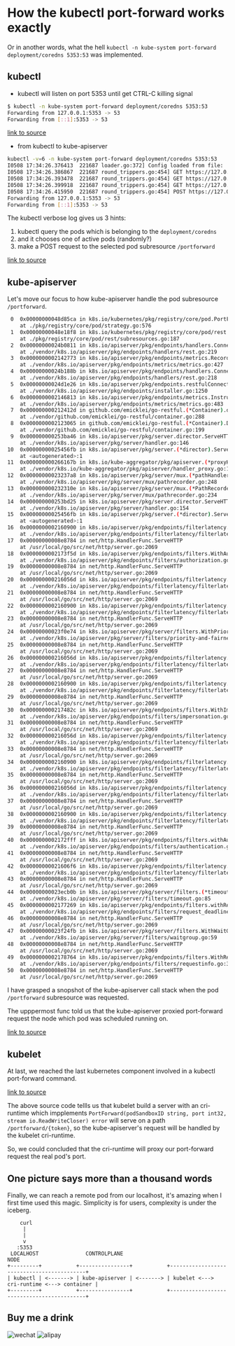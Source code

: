 # How the kubectl port-forward works exactly

Or in another words, what the hell `kubectl -n kube-system port-forward
deployment/coredns 5353:53` was implemented.

## kubectl

- kubectl will listen on port 5353 until get CTRL-C killing signal

```bash
$ kubectl -n kube-system port-forward deployment/coredns 5353:53
Forwarding from 127.0.0.1:5353 -> 53
Forwarding from [::1]:5353 -> 53
```

[link to source](https://github.com/kubernetes/kubernetes/blob/3dd0597843ced8270bbbb9d26ac390397e2c4166/staging/src/k8s.io/kubectl/pkg/cmd/portforward/portforward.go#L401)

- from kubectl to kube-apiserver

```bash
kubectl -v=6 -n kube-system port-forward deployment/coredns 5353:53
I0508 17:34:26.376413  221687 loader.go:372] Config loaded from file:  /home/park/.kube/config
I0508 17:34:26.386867  221687 round_trippers.go:454] GET https://127.0.0.1:45691/apis/apps/v1/namespaces/kube-system/deployments/coredns 200 OK in 6 milliseconds
I0508 17:34:26.393478  221687 round_trippers.go:454] GET https://127.0.0.1:45691/api/v1/namespaces/kube-system/pods?labelSelector=k8s-app%3Dkube-dns 200 OK in 2 milliseconds
I0508 17:34:26.399918  221687 round_trippers.go:454] GET https://127.0.0.1:45691/api/v1/namespaces/kube-system/pods/coredns-df9744896-vh84c 200 OK in 1 milliseconds
I0508 17:34:26.415950  221687 round_trippers.go:454] POST https://127.0.0.1:45691/api/v1/namespaces/kube-system/pods/coredns-df9744896-vh84c/portforward 101 Switching Protocols in 12 milliseconds
Forwarding from 127.0.0.1:5353 -> 53
Forwarding from [::1]:5353 -> 53
```

The kubectl verbose log gives us 3 hints:

1. kubectl query the pods which is belonging to the `deployment/coredns`
2. and it chooses one of active pods (randomly?)
3. make a POST request to the selected pod subresource `/portforward`

[link to source](https://github.com/kubernetes/kubernetes/blob/3dd0597843ced8270bbbb9d26ac390397e2c4166/staging/src/k8s.io/kubectl/pkg/cmd/portforward/portforward.go#L408)

## kube-apiserver

Let's move our focus to how kube-apiserver handle the pod subresource `/portforward`.

```bash
 0  0x00000000048d85ca in k8s.io/kubernetes/pkg/registry/core/pod.PortForwardLocation
    at ./pkg/registry/core/pod/strategy.go:576
 1  0x00000000048e18f8 in k8s.io/kubernetes/pkg/registry/core/pod/rest.(*PortForwardREST).Connect
    at ./pkg/registry/core/pod/rest/subresources.go:187
 2  0x00000000024b0811 in k8s.io/apiserver/pkg/endpoints/handlers.ConnectResource.func1.1
    at ./vendor/k8s.io/apiserver/pkg/endpoints/handlers/rest.go:219
 3  0x0000000002142773 in k8s.io/apiserver/pkg/endpoints/metrics.RecordLongRunning
    at ./vendor/k8s.io/apiserver/pkg/endpoints/metrics/metrics.go:427
 4  0x00000000024b188b in k8s.io/apiserver/pkg/endpoints/handlers.ConnectResource.func1
    at ./vendor/k8s.io/apiserver/pkg/endpoints/handlers/rest.go:218
 5  0x00000000024d1e26 in k8s.io/apiserver/pkg/endpoints.restfulConnectResource.func1
    at ./vendor/k8s.io/apiserver/pkg/endpoints/installer.go:1250
 6  0x0000000002146813 in k8s.io/apiserver/pkg/endpoints/metrics.InstrumentRouteFunc.func1
    at ./vendor/k8s.io/apiserver/pkg/endpoints/metrics/metrics.go:483
 7  0x000000000212412d in github.com/emicklei/go-restful.(*Container).dispatch
    at ./vendor/github.com/emicklei/go-restful/container.go:288
 8  0x0000000002123065 in github.com/emicklei/go-restful.(*Container).Dispatch
    at ./vendor/github.com/emicklei/go-restful/container.go:199
 9  0x000000000253ba46 in k8s.io/apiserver/pkg/server.director.ServeHTTP
    at ./vendor/k8s.io/apiserver/pkg/server/handler.go:146
10  0x00000000025456fb in k8s.io/apiserver/pkg/server.(*director).ServeHTTP
    at <autogenerated>:1
11  0x000000000266167b in k8s.io/kube-aggregator/pkg/apiserver.(*proxyHandler).ServeHTTP
    at ./vendor/k8s.io/kube-aggregator/pkg/apiserver/handler_proxy.go:123
12  0x00000000023237a8 in k8s.io/apiserver/pkg/server/mux.(*pathHandler).ServeHTTP
    at ./vendor/k8s.io/apiserver/pkg/server/mux/pathrecorder.go:248
13  0x000000000232310e in k8s.io/apiserver/pkg/server/mux.(*PathRecorderMux).ServeHTTP
    at ./vendor/k8s.io/apiserver/pkg/server/mux/pathrecorder.go:234
14  0x000000000253bd25 in k8s.io/apiserver/pkg/server.director.ServeHTTP
    at ./vendor/k8s.io/apiserver/pkg/server/handler.go:154
15  0x00000000025456fb in k8s.io/apiserver/pkg/server.(*director).ServeHTTP
    at <autogenerated>:1
16  0x0000000002160900 in k8s.io/apiserver/pkg/endpoints/filterlatency.trackCompleted.func1
    at ./vendor/k8s.io/apiserver/pkg/endpoints/filterlatency/filterlatency.go:95
17  0x00000000008e8784 in net/http.HandlerFunc.ServeHTTP
    at /usr/local/go/src/net/http/server.go:2069
18  0x0000000002173f5d in k8s.io/apiserver/pkg/endpoints/filters.WithAuthorization.func1
    at ./vendor/k8s.io/apiserver/pkg/endpoints/filters/authorization.go:64
19  0x00000000008e8784 in net/http.HandlerFunc.ServeHTTP
    at /usr/local/go/src/net/http/server.go:2069
20  0x000000000216056d in k8s.io/apiserver/pkg/endpoints/filterlatency.trackStarted.func1
    at ./vendor/k8s.io/apiserver/pkg/endpoints/filterlatency/filterlatency.go:71
21  0x00000000008e8784 in net/http.HandlerFunc.ServeHTTP
    at /usr/local/go/src/net/http/server.go:2069
22  0x0000000002160900 in k8s.io/apiserver/pkg/endpoints/filterlatency.trackCompleted.func1
    at ./vendor/k8s.io/apiserver/pkg/endpoints/filterlatency/filterlatency.go:95
23  0x00000000008e8784 in net/http.HandlerFunc.ServeHTTP
    at /usr/local/go/src/net/http/server.go:2069
24  0x00000000023f0e74 in k8s.io/apiserver/pkg/server/filters.WithPriorityAndFairness.func1
    at ./vendor/k8s.io/apiserver/pkg/server/filters/priority-and-fairness.go:90
25  0x00000000008e8784 in net/http.HandlerFunc.ServeHTTP
    at /usr/local/go/src/net/http/server.go:2069
26  0x000000000216056d in k8s.io/apiserver/pkg/endpoints/filterlatency.trackStarted.func1
    at ./vendor/k8s.io/apiserver/pkg/endpoints/filterlatency/filterlatency.go:71
27  0x00000000008e8784 in net/http.HandlerFunc.ServeHTTP
    at /usr/local/go/src/net/http/server.go:2069
28  0x0000000002160900 in k8s.io/apiserver/pkg/endpoints/filterlatency.trackCompleted.func1
    at ./vendor/k8s.io/apiserver/pkg/endpoints/filterlatency/filterlatency.go:95
29  0x00000000008e8784 in net/http.HandlerFunc.ServeHTTP
    at /usr/local/go/src/net/http/server.go:2069
30  0x000000000217482c in k8s.io/apiserver/pkg/endpoints/filters.WithImpersonation.func1
    at ./vendor/k8s.io/apiserver/pkg/endpoints/filters/impersonation.go:50
31  0x00000000008e8784 in net/http.HandlerFunc.ServeHTTP
    at /usr/local/go/src/net/http/server.go:2069
32  0x000000000216056d in k8s.io/apiserver/pkg/endpoints/filterlatency.trackStarted.func1
    at ./vendor/k8s.io/apiserver/pkg/endpoints/filterlatency/filterlatency.go:71
33  0x00000000008e8784 in net/http.HandlerFunc.ServeHTTP
    at /usr/local/go/src/net/http/server.go:2069
34  0x0000000002160900 in k8s.io/apiserver/pkg/endpoints/filterlatency.trackCompleted.func1
    at ./vendor/k8s.io/apiserver/pkg/endpoints/filterlatency/filterlatency.go:95
35  0x00000000008e8784 in net/http.HandlerFunc.ServeHTTP
    at /usr/local/go/src/net/http/server.go:2069
36  0x000000000216056d in k8s.io/apiserver/pkg/endpoints/filterlatency.trackStarted.func1
    at ./vendor/k8s.io/apiserver/pkg/endpoints/filterlatency/filterlatency.go:71
37  0x00000000008e8784 in net/http.HandlerFunc.ServeHTTP
    at /usr/local/go/src/net/http/server.go:2069
38  0x0000000002160900 in k8s.io/apiserver/pkg/endpoints/filterlatency.trackCompleted.func1
    at ./vendor/k8s.io/apiserver/pkg/endpoints/filterlatency/filterlatency.go:95
39  0x00000000008e8784 in net/http.HandlerFunc.ServeHTTP
    at /usr/local/go/src/net/http/server.go:2069
40  0x0000000002172fff in k8s.io/apiserver/pkg/endpoints/filters.withAuthentication.func1
    at ./vendor/k8s.io/apiserver/pkg/endpoints/filters/authentication.go:80
41  0x00000000008e8784 in net/http.HandlerFunc.ServeHTTP
    at /usr/local/go/src/net/http/server.go:2069
42  0x00000000021606f6 in k8s.io/apiserver/pkg/endpoints/filterlatency.trackStarted.func1
    at ./vendor/k8s.io/apiserver/pkg/endpoints/filterlatency/filterlatency.go:80
43  0x00000000008e8784 in net/http.HandlerFunc.ServeHTTP
    at /usr/local/go/src/net/http/server.go:2069
44  0x00000000023ecb0b in k8s.io/apiserver/pkg/server/filters.(*timeoutHandler).ServeHTTP
    at ./vendor/k8s.io/apiserver/pkg/server/filters/timeout.go:85
45  0x0000000002177269 in k8s.io/apiserver/pkg/endpoints/filters.withRequestDeadline.func1
    at ./vendor/k8s.io/apiserver/pkg/endpoints/filters/request_deadline.go:66
46  0x00000000008e8784 in net/http.HandlerFunc.ServeHTTP
    at /usr/local/go/src/net/http/server.go:2069
47  0x00000000023f24fb in k8s.io/apiserver/pkg/server/filters.WithWaitGroup.func1
    at ./vendor/k8s.io/apiserver/pkg/server/filters/waitgroup.go:59
48  0x00000000008e8784 in net/http.HandlerFunc.ServeHTTP
    at /usr/local/go/src/net/http/server.go:2069
49  0x0000000002178764 in k8s.io/apiserver/pkg/endpoints/filters.WithRequestInfo.func1
    at ./vendor/k8s.io/apiserver/pkg/endpoints/filters/requestinfo.go:39
50  0x00000000008e8784 in net/http.HandlerFunc.ServeHTTP
    at /usr/local/go/src/net/http/server.go:2069
```

I have grasped a snopshot of the kube-apiserver call stack when the pod
`/portforward` subresource was requested.

The upppermost func told us that the kube-apiserver proxied port-forward request
the node which pod was scheduled running on.

[link to source](https://github.com/kubernetes/kubernetes/blob/7b2776b89fb1be28d4e9203bdeec079be903c103/staging/src/k8s.io/apimachinery/pkg/util/proxy/upgradeaware.go#L371)

## kubelet

At last, we reached the last kubernetes component involved in a kubectl
port-forward command.

[link to source](https://github.com/kubernetes/kubernetes/blob/7b2776b89fb1be28d4e9203bdeec079be903c103/pkg/kubelet/cri/streaming/server.go#L108)

The above source code tellls us that kubelet build a server with an cri-runtime
which impplements `PortForward(podSandboxID string, port int32, stream
io.ReadWriteCloser) error` will serve on a path `/portforward/{token}`, so the
kube-apiserver's request will be handled by the kubelet cri-runtime.

So, we could concluded that the cri-runtime will proxy our port-forward request
the real pod's port.

## One picture says more than a thousand words

Finally, we can reach a remote pod from our localhost, it's amazing when I first
time used this magic. Simplicity is for users, complexity is under the iceberg.

```text
    curl
     |
     |
     v
   :5353
 LOCALHOST               CONTROLPLANE                                NODE
+---------+           +----------------+           +-------------------------------------------+
| kubectl | <-------> | kube-apiserver | <-------> | kubelet <---> cri-runtime <---> container |
+---------+           +----------------+           +-------------------------------------------+
```

## Buy me a drink

![wechat](assets/wechat.png)
![alipay](assets/alipay.png)
